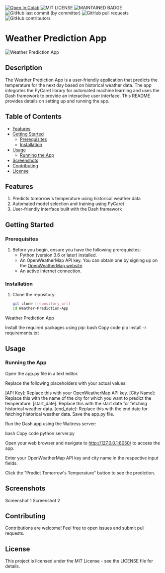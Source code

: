 [![Open In Colab](https://colab.research.google.com/assets/colab-badge.svg)]()
![MIT LICENSE](https://badgen.net//badge/license/MIT/green) ![MAINTAINED BADGE](https://img.shields.io/badge/Maintained%3F-yes-green.svg) 
![GitHub last commit (by committer)](https://img.shields.io/github/last-commit/ArmandoSaboia/weather_prediction_app)
![GitHub pull requests](https://img.shields.io/github/issues-pr/ArmandoSaboia/weather_prediction_app)
![GitHub contributors](https://img.shields.io/github/contributors/ArmandoSaboia/weather_prediction_app)

# Weather Prediction App

![Weather Prediction App](weather.jpg)

## Description

The Weather Prediction App is a user-friendly application that predicts the temperature for the next day based on historical weather data. The app integrates the PyCaret library for automated machine learning and uses the Dash framework to provide an interactive user interface. This README provides details on setting up and running the app.

## Table of Contents

- [Features](#features)
- [Getting Started](#getting-started)
  - [Prerequisites](#prerequisites)
  - [Installation](#installation)
- [Usage](#usage)
  - [Running the App](#running-the-app)
- [Screenshots](#screenshots)
- [Contributing](#contributing)
- [License](#license)

## Features

1. Predicts tomorrow's temperature using historical weather data
2. Automated model selection and training using PyCaret
3. User-friendly interface built with the Dash framework

## Getting Started

### Prerequisites

1. Before you begin, ensure you have the following prerequisites:
   - Python (version 3.6 or later) installed.
   - An OpenWeatherMap API key. You can obtain one by signing up on the [OpenWeatherMap website](https://home.openweathermap.org/users/sign_up).
   - An active internet connection.

### Installation

1. Clone the repository:
   ```bash
   git clone [repository_url]
   cd Weather-Prediction-App
Weather Prediction App

Install the required packages using pip:
bash
Copy code
pip install -r requirements.txt

## Usage

### Running the App
Open the app.py file in a text editor.

Replace the following placeholders with your actual values:

[API Key]: Replace this with your OpenWeatherMap API key.
[City Name]: Replace this with the name of the city for which you want to predict the temperature.
[start_date]: Replace this with the start date for fetching historical weather data.
[end_date]: Replace this with the end date for fetching historical weather data.
Save the app.py file.

Run the Dash app using the Waitress server:

bash
Copy code
python server.py

Open your web browser and navigate to http://127.0.0.1:8050/ to access the app.

Enter your OpenWeatherMap API key and city name in the respective input fields.

Click the "Predict Tomorrow's Temperature" button to see the prediction.

## Screenshots
Screenshot 1
Screenshot 2

## Contributing
Contributions are welcome! Feel free to open issues and submit pull requests.

## License
This project is licensed under the MIT License - see the LICENSE file for details.
